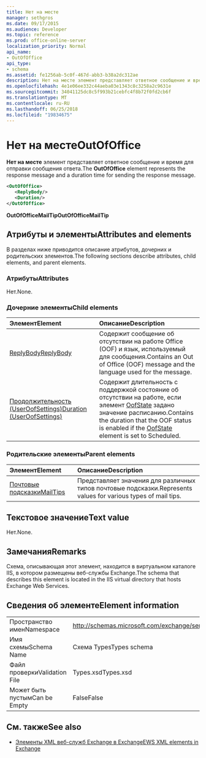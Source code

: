 ```yaml
---
title: Нет на месте
manager: sethgros
ms.date: 09/17/2015
ms.audience: Developer
ms.topic: reference
ms.prod: office-online-server
localization_priority: Normal
api_name:
- OutOfOffice
api_type:
- schema
ms.assetid: fe1256ab-5c0f-467d-abb3-b38a2dc312ae
description: Нет на месте элемент представляет ответное сообщение и время для отправки сообщения ответа.
ms.openlocfilehash: 4e1e06ee332c44aeba03e1343c8c3258a2c9631e
ms.sourcegitcommit: 34041125dc8c5f993b21cebfc4f8b72f0fd2cb6f
ms.translationtype: MT
ms.contentlocale: ru-RU
ms.lasthandoff: 06/25/2018
ms.locfileid: "19834675"
---
```

# <a name="outofoffice"></a><span data-ttu-id="94681-103">Нет на месте</span><span class="sxs-lookup"><span data-stu-id="94681-103">OutOfOffice</span></span>

<span data-ttu-id="94681-104">**Нет на месте** элемент представляет ответное сообщение и время для отправки сообщения ответа.</span><span class="sxs-lookup"><span data-stu-id="94681-104">The **OutOfOffice** element represents the response message and a duration time for sending the response message.</span></span> 
  
```XML
<OutOfOffice>
   <ReplyBody/>
   <Duration/>
</OutOfOffice>
```

 <span data-ttu-id="94681-105">**OutOfOfficeMailTip**</span><span class="sxs-lookup"><span data-stu-id="94681-105">**OutOfOfficeMailTip**</span></span>
## <a name="attributes-and-elements"></a><span data-ttu-id="94681-106">Атрибуты и элементы</span><span class="sxs-lookup"><span data-stu-id="94681-106">Attributes and elements</span></span>

<span data-ttu-id="94681-107">В разделах ниже приводится описание атрибутов, дочерних и родительских элементов.</span><span class="sxs-lookup"><span data-stu-id="94681-107">The following sections describe attributes, child elements, and parent elements.</span></span>
  
### <a name="attributes"></a><span data-ttu-id="94681-108">Атрибуты</span><span class="sxs-lookup"><span data-stu-id="94681-108">Attributes</span></span>

<span data-ttu-id="94681-109">Нет.</span><span class="sxs-lookup"><span data-stu-id="94681-109">None.</span></span>
  
### <a name="child-elements"></a><span data-ttu-id="94681-110">Дочерние элементы</span><span class="sxs-lookup"><span data-stu-id="94681-110">Child elements</span></span>

|<span data-ttu-id="94681-111">**Элемент**</span><span class="sxs-lookup"><span data-stu-id="94681-111">**Element**</span></span>|<span data-ttu-id="94681-112">**Описание**</span><span class="sxs-lookup"><span data-stu-id="94681-112">**Description**</span></span>|
|:-----|:-----|
|[<span data-ttu-id="94681-113">ReplyBody</span><span class="sxs-lookup"><span data-stu-id="94681-113">ReplyBody</span></span>](replybody.md) <br/> |<span data-ttu-id="94681-114">Содержит сообщение об отсутствии на работе Office (OOF) и язык, используемый для сообщения.</span><span class="sxs-lookup"><span data-stu-id="94681-114">Contains an Out of Office (OOF) message and the language used for the message.</span></span>  <br/> |
|[<span data-ttu-id="94681-115">Продолжительность (UserOofSettings)</span><span class="sxs-lookup"><span data-stu-id="94681-115">Duration (UserOofSettings)</span></span>](duration-useroofsettings.md) <br/> |<span data-ttu-id="94681-116">Содержит длительность с поддержкой состояние об отсутствии на работе, если элемент [OofState](oofstate.md) задано значение расписанию.</span><span class="sxs-lookup"><span data-stu-id="94681-116">Contains the duration that the OOF status is enabled if the [OofState](oofstate.md) element is set to Scheduled.</span></span>  <br/> |
   
### <a name="parent-elements"></a><span data-ttu-id="94681-117">Родительские элементы</span><span class="sxs-lookup"><span data-stu-id="94681-117">Parent elements</span></span>

|<span data-ttu-id="94681-118">**Элемент**</span><span class="sxs-lookup"><span data-stu-id="94681-118">**Element**</span></span>|<span data-ttu-id="94681-119">**Описание**</span><span class="sxs-lookup"><span data-stu-id="94681-119">**Description**</span></span>|
|:-----|:-----|
|[<span data-ttu-id="94681-120">Почтовые подсказки</span><span class="sxs-lookup"><span data-stu-id="94681-120">MailTips</span></span>](mailtips.md) <br/> |<span data-ttu-id="94681-121">Представляет значения для различных типов почтовые подсказки.</span><span class="sxs-lookup"><span data-stu-id="94681-121">Represents values for various types of mail tips.</span></span>  <br/> |
   
## <a name="text-value"></a><span data-ttu-id="94681-122">Текстовое значение</span><span class="sxs-lookup"><span data-stu-id="94681-122">Text value</span></span>

<span data-ttu-id="94681-123">Нет.</span><span class="sxs-lookup"><span data-stu-id="94681-123">None.</span></span>
  
## <a name="remarks"></a><span data-ttu-id="94681-124">Замечания</span><span class="sxs-lookup"><span data-stu-id="94681-124">Remarks</span></span>

<span data-ttu-id="94681-125">Схема, описывающая этот элемент, находится в виртуальном каталоге IIS, в котором размещены веб-службы Exchange.</span><span class="sxs-lookup"><span data-stu-id="94681-125">The schema that describes this element is located in the IIS virtual directory that hosts Exchange Web Services.</span></span>
  
## <a name="element-information"></a><span data-ttu-id="94681-126">Сведения об элементе</span><span class="sxs-lookup"><span data-stu-id="94681-126">Element information</span></span>

|||
|:-----|:-----|
|<span data-ttu-id="94681-127">Пространство имен</span><span class="sxs-lookup"><span data-stu-id="94681-127">Namespace</span></span>  <br/> |http://schemas.microsoft.com/exchange/services/2006/types  <br/> |
|<span data-ttu-id="94681-128">Имя схемы</span><span class="sxs-lookup"><span data-stu-id="94681-128">Schema Name</span></span>  <br/> |<span data-ttu-id="94681-129">Схема Types</span><span class="sxs-lookup"><span data-stu-id="94681-129">Types schema</span></span>  <br/> |
|<span data-ttu-id="94681-130">Файл проверки</span><span class="sxs-lookup"><span data-stu-id="94681-130">Validation File</span></span>  <br/> |<span data-ttu-id="94681-131">Types.xsd</span><span class="sxs-lookup"><span data-stu-id="94681-131">Types.xsd</span></span>  <br/> |
|<span data-ttu-id="94681-132">Может быть пустым</span><span class="sxs-lookup"><span data-stu-id="94681-132">Can be Empty</span></span>  <br/> |<span data-ttu-id="94681-133">False</span><span class="sxs-lookup"><span data-stu-id="94681-133">False</span></span>  <br/> |
   
## <a name="see-also"></a><span data-ttu-id="94681-134">См. также</span><span class="sxs-lookup"><span data-stu-id="94681-134">See also</span></span>



- [<span data-ttu-id="94681-135">Элементы XML веб-служб Exchange в Exchange</span><span class="sxs-lookup"><span data-stu-id="94681-135">EWS XML elements in Exchange</span></span>](ews-xml-elements-in-exchange.md)

